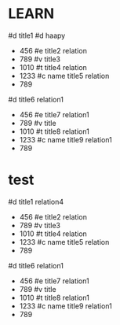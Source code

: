 # LEARN
#d title1 #d haapy
- 456
#e title2 relation
- 789
#v title3 
- 1010
#t title4 relation
- 1233
#c name title5 relation
- 789


#d title6 relation1
- 456
#e title7 relation1
- 789
#v title 
- 1010
#t title8 relation1
- 1233
#c name title9 relation1
- 789







# test
#d title1 relation4
- 456
#e title2 relation
- 789
#v title3 
- 1010
#t title4 relation
- 1233
#c name title5 relation
- 789


#d title6 relation1
- 456
#e title7 relation1
- 789
#v title 
- 1010
#t title8 relation1
- 1233
#c name title9 relation1
- 789